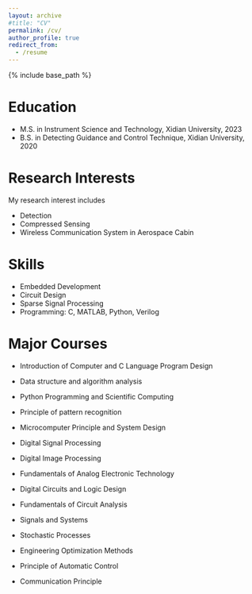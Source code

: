 ```yaml
---
layout: archive
#title: "CV"
permalink: /cv/
author_profile: true
redirect_from:
  - /resume
---
```


{% include base_path %}

Education
======
* M.S. in Instrument Science and Technology, Xidian University, 2023
* B.S. in Detecting Guidance and Control Technique, Xidian University, 2020

Research Interests
=====
My research interest includes
* Detection
* Compressed Sensing
* Wireless Communication System in Aerospace Cabin

Skills
======
* Embedded Development
* Circuit Design
* Sparse Signal Processing
* Programming: C, MATLAB, Python, Verilog

Major Courses
======
* Introduction of Computer and C Language Program Design
* Data structure and algorithm analysis
* Python Programming and Scientific Computing
* Principle of pattern recognition
* Microcomputer Principle and System Design
* Digital Signal Processing
* Digital Image Processing

* Fundamentals of Analog Electronic Technology
* Digital Circuits and Logic Design
* Fundamentals of Circuit Analysis
* Signals and Systems
* Stochastic Processes
* Engineering Optimization Methods
* Principle of Automatic Control
* Communication Principle


<!--If you are interested in my CV in .pdf, please contact me via email: dwgan[at]stu.xidian.edu.cn-->

